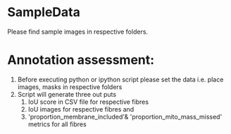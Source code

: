 # SampleData
Please find sample images in respective folders.

# Annotation assessment:
1. Before executing python or ipython script please set the data i.e. place images, masks in respective folders 
2. Script will generate three out puts <br />
   1. IoU score in CSV file for respective fibres <br />
   2. IoU images for respective fibres and <br />
   3. 'proportion_membrane_included'& 'proportion_mito_mass_missed' metrics for all fibres
